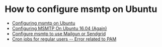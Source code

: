 # How to configure msmtp on Ubuntu

* [Configuring msmtp on Ubuntu](https://xand.es/2016/05/09/configuring-msmtp/)
* [Configuring MSMTP On Ubuntu 16.04 (Again)](https://codingproductivity.wordpress.com/2018/01/18/configuring-msmtp-on-ubuntu-16-04-again/)
* [Configure msmtp to use Mailgun or Sendgrid](https://lavaux.lv/2016/12/29/msmtp-mailgun-sengrid.html)
* [Cron jobs for regular users -- Error related to PAM](https://bbs.archlinux.org/viewtopic.php?id=182302)
